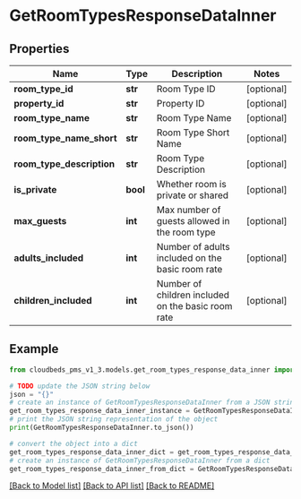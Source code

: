 # GetRoomTypesResponseDataInner


## Properties

Name | Type | Description | Notes
------------ | ------------- | ------------- | -------------
**room_type_id** | **str** | Room Type ID | [optional] 
**property_id** | **str** | Property ID | [optional] 
**room_type_name** | **str** | Room Type Name | [optional] 
**room_type_name_short** | **str** | Room Type Short Name | [optional] 
**room_type_description** | **str** | Room Type Description | [optional] 
**is_private** | **bool** | Whether room is private or shared | [optional] 
**max_guests** | **int** | Max number of guests allowed in the room type | [optional] 
**adults_included** | **int** | Number of adults included on the basic room rate | [optional] 
**children_included** | **int** | Number of children included on the basic room rate | [optional] 

## Example

```python
from cloudbeds_pms_v1_3.models.get_room_types_response_data_inner import GetRoomTypesResponseDataInner

# TODO update the JSON string below
json = "{}"
# create an instance of GetRoomTypesResponseDataInner from a JSON string
get_room_types_response_data_inner_instance = GetRoomTypesResponseDataInner.from_json(json)
# print the JSON string representation of the object
print(GetRoomTypesResponseDataInner.to_json())

# convert the object into a dict
get_room_types_response_data_inner_dict = get_room_types_response_data_inner_instance.to_dict()
# create an instance of GetRoomTypesResponseDataInner from a dict
get_room_types_response_data_inner_from_dict = GetRoomTypesResponseDataInner.from_dict(get_room_types_response_data_inner_dict)
```
[[Back to Model list]](../README.md#documentation-for-models) [[Back to API list]](../README.md#documentation-for-api-endpoints) [[Back to README]](../README.md)


